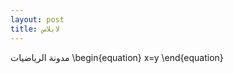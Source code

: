 ```yaml
---
layout: post
title: لابلاس
---
```




مدونة الرياضيات
\begin{equation}
x=y
\end{equation}


<div class="sage">
  <script type="text/x-sage">
N = 3
P = SetPartitions(N)
for p in P:
  print(p)
  </script>
</div>
